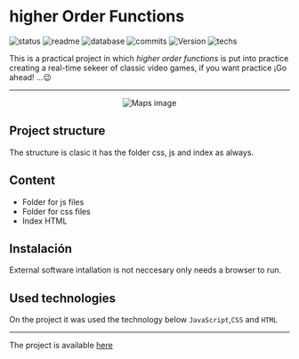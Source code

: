 # higher Order Functions

![status](https://img.shields.io/badge/status-running-green.svg?colorB=00C106) ![readme](https://img.shields.io/badge/readme-OK-green.svg?colorB=00C106) ![database](https://img.shields.io/badge/database-none-green.svg?colorB=00C106) ![commits](https://img.shields.io/badge/commits-8-blue.svg) ![Version](https://img.shields.io/badge/tag-v1.0-orange.svg)
![techs](https://img.shields.io/badge/techs-javascript—css—html-yellow.svg)

This is a practical project in which *higher order functions* is put into practice creating a real-time sekeer of  classic video games, if you want practice ¡Go ahead! ...:wink:

---

<p align="center">
  <img alt="Maps image" src="https://images-projects.s3-sa-east-1.amazonaws.com/higher_order_functions.png">
</p>

## Project structure
 The structure is clasic it has the folder css, js and index as always.



## Content
- Folder for js files
- Folder for css files
- Index HTML




## Instalación
External software intallation is not neccesary only needs a browser to run.


## Used technologies
On the project it was used the technology below
`JavaScript`,`CSS` and `HTML`
___
The project is available [here](https://andrewakosta.github.io/higherOrderFunctions)

